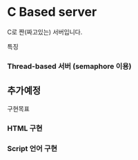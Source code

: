# C Based server

C로 짠(짜고있는) 서버입니다.

특징

### Thread-based 서버 (semaphore 이용)
## 추가예정

구현목표

### HTML 구현
### Script 언어 구현
